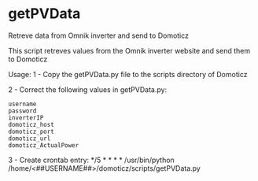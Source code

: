 # getPVData
Retreve data from Omnik inverter and send to Domoticz

This script retreves values from the Omnik inverter website and send them to Domoticz

Usage:
1 - Copy the getPVData.py file to the scripts directory of Domoticz

2 - Correct the following values in getPVData.py:
    
    username
    password
    inverterIP
    domoticz_host
    domoticz_port
    domoticz_url
    domoticz_ActualPower

3 - Create crontab entry:
    */5 * * * * /usr/bin/python /home/<##USERNAME##>/domoticz/scripts/getPVData.py

